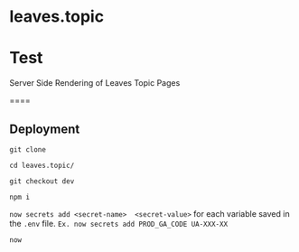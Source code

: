 # leaves.topic
# Test

Server Side Rendering of Leaves Topic Pages

====
  
## Deployment

`git clone`

`cd leaves.topic/`

`git checkout dev`

`npm i`

`now secrets add <secret-name>  <secret-value>` for each variable saved in the `.env` file. `Ex. now secrets add PROD_GA_CODE UA-XXX-XX`

`now`
